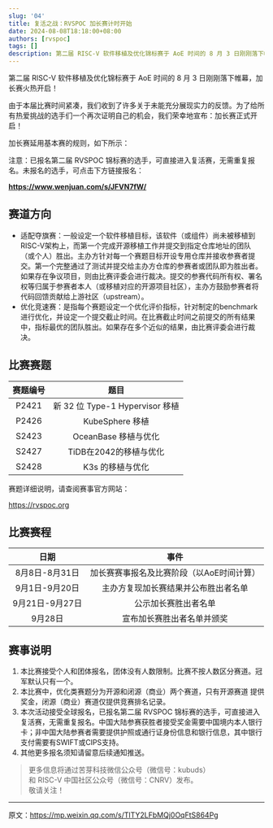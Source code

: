 ```yaml
---
slug: '04'
title: 复活之战：RVSPOC 加长赛计时开始
date: 2024-08-08T18:18:00+08:00
authors: [rvspoc]
tags: []
description: 第二届 RISC-V 软件移植及优化锦标赛于 AoE 时间的 8 月 3 日刚刚落下帷幕，加长赛火热开启！由于本届比赛时间紧凑，我们收到了许多关于未能充分展现实力的反馈。为了给所有热爱挑战的选手们一个再次证明自己的机会，我们荣幸地宣布：加长赛正式开启！
---
```


第二届 RISC-V 软件移植及优化锦标赛于 AoE 时间的 8 月 3 日刚刚落下帷幕，加长赛火热开启！

由于本届比赛时间紧凑，我们收到了许多关于未能充分展现实力的反馈。为了给所有热爱挑战的选手们一个再次证明自己的机会，我们荣幸地宣布：加长赛正式开启！

加长赛延用基本赛的规则，如下所示：

注意：已报名第二届 RVSPOC 锦标赛的选手，可直接进入复活赛，无需重复报名。未报名的选手，可点击下方链接报名：

**https://www.wenjuan.com/s/JFVN7fW/**

## 赛道方向

* 适配夺旗赛：一般设定一个软件移植目标，该软件（或组件）尚未被移植到RISC-V架构上，而第一个完成开源移植工作并提交到指定仓库地址的团队（或个人）胜出。主办方针对每一个赛题目标开设专用仓库并接收参赛者提交。第一个完整通过了测试并提交给主办方仓库的参赛者或团队即为胜出者。如果存在争议项目，则由比赛评委会进行裁决。提交的参赛代码所有权、署名权等归属于参赛者本人（或移植对应的开源项目社区），主办方鼓励参赛者将代码回馈贡献给上游社区（upstream）。
* 优化竞速赛：是指每个赛题设定一个优化评价指标，针对制定的benchmark进行优化，并设定一个提交截止时间。在比赛截止时间之前提交的所有结果中，指标最优的团队胜出。如果存在多个近似的结果，由比赛评委会进行裁决。

## 比赛赛题

|赛题编号|题目|
|:---:|:---:|
|P2421|新 32 位 Type-1 Hypervisor 移植|
|P2426|KubeSphere 移植|
|S2423|OceanBase 移植与优化|
|S2427|TiDB在2042的移植与优化|
|S2428|K3s 的移植与优化|

赛题详细说明，请查阅赛事官方网站：

https://rvspoc.org

## 比赛赛程

|日期|事件|
|:-:|:-:|
|8月8日-8月31日|加长赛赛事报名及比赛阶段（以AoE时间计算）|
|9月1日-9月20日|主办方复现加长赛结果并公布胜出者名单|
|9月21日-9月27日|公示加长赛胜出者名单|
|9月28日|宣布加长赛胜出者名单并颁奖|

## 赛事说明

1. 本比赛接受个人和团体报名，团体没有人数限制。比赛不按人数区分赛道。冠军默认只有一个。
2. 本比赛中，优化类赛题分为开源和闭源（商业）两个赛道，只有开源赛道 提供奖金，闭源（商业）赛道仅提供竞赛排名记录。
3. 本次活动接受全球报名，已报名第二届 RVSPOC 锦标赛的选手，可直接进入复活赛，无需重复报名。中国大陆参赛获胜者接受奖金需要中国境内本人银行卡；非中国大陆参赛者需要提供护照或通行证身份信息和银行信息，其中银行支付需要有SWIFT或CIPS支持。
4. 其他更多报名须知请留意后续通知推送。

> 更多信息将通过苦芽科技微信公众号（微信号：kubuds）<br/>和 RISC-V 中国社区公众号（微信号：CNRV）发布。<br/>
> 敬请关注！

---

原文：https://mp.weixin.qq.com/s/TlTY2LFbMQj0OqFtS864Pg

